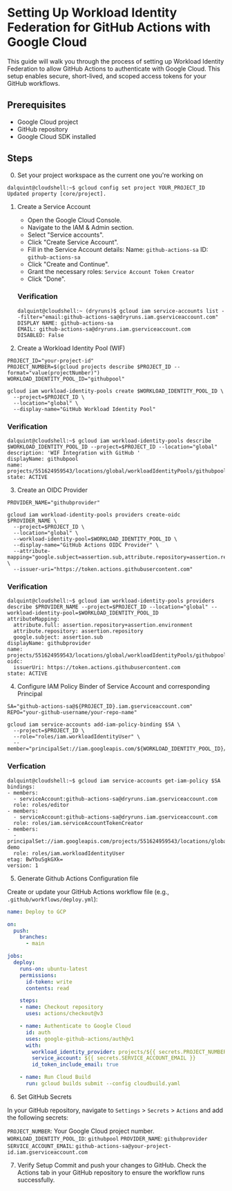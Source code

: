 # Setting Up Workload Identity Federation for GitHub Actions with Google Cloud


This guide will walk you through the process of setting up Workload Identity Federation to allow GitHub Actions to authenticate with Google Cloud. This setup enables secure, short-lived, and scoped access tokens for your GitHub workflows.

## Prerequisites
- Google Cloud project
- GitHub repository
- Google Cloud SDK installed

## Steps
0. Set your project workspace as the current one you're working on

```shell
dalquint@cloudshell:~$ gcloud config set project YOUR_PROJECT_ID
Updated property [core/project].

```
1. Create a Service Account
    - Open the Google Cloud Console.
    - Navigate to the IAM & Admin section.
    - Select "Service accounts".
    - Click "Create Service Account".
    - Fill in the Service Account details:
        Name: `github-actions-sa`
        ID: `github-actions-sa`
    - Click "Create and Continue".
    - Grant the necessary roles:
        `Service Account Token Creator`
    - Click "Done".


   ### Verification
    ```shell
    dalquint@cloudshell:~ (dryruns)$ gcloud iam service-accounts list --filter="email:github-actions-sa@dryruns.iam.gserviceaccount.com"    
    DISPLAY NAME: github-actions-sa
    EMAIL: github-actions-sa@dryruns.iam.gserviceaccount.com
    DISABLED: False

    ```



2. Create a Workload Identity Pool (WIF)

```shell
PROJECT_ID="your-project-id"
PROJECT_NUMBER=$(gcloud projects describe $PROJECT_ID --format="value(projectNumber)")
WORKLOAD_IDENTITY_POOL_ID="githubpool"

gcloud iam workload-identity-pools create $WORKLOAD_IDENTITY_POOL_ID \
  --project=$PROJECT_ID \
  --location="global" \
  --display-name="GitHub Workload Identity Pool"

```

### Verification

```shell
dalquint@cloudshell:~$ gcloud iam workload-identity-pools describe $WORKLOAD_IDENTITY_POOL_ID --project=$PROJECT_ID --location="global"
description: 'WIF Integration with GitHub '
displayName: githubpool
name: projects/551624959543/locations/global/workloadIdentityPools/githubpool
state: ACTIVE
```

3. Create an OIDC Provider

```shell
PROVIDER_NAME="githubprovider"

gcloud iam workload-identity-pools providers create-oidc $PROVIDER_NAME \
  --project=$PROJECT_ID \
  --location="global" \
  --workload-identity-pool=$WORKLOAD_IDENTITY_POOL_ID \
  --display-name="GitHub Actions OIDC Provider" \
  --attribute-mapping="google.subject=assertion.sub,attribute.repository=assertion.repository,attribute.full=assertion.repository+assertion.environment" \
  --issuer-uri="https://token.actions.githubusercontent.com"

```

### Verification

```shell
dalquint@cloudshell:~$ gcloud iam workload-identity-pools providers describe $PROVIDER_NAME --project=$PROJECT_ID --location="global" --workload-identity-pool=$WORKLOAD_IDENTITY_POOL_ID
attributeMapping:
  attribute.full: assertion.repository+assertion.environment
  attribute.repository: assertion.repository
  google.subject: assertion.sub
displayName: githubprovider
name: projects/551624959543/locations/global/workloadIdentityPools/githubpool/providers/githubprovider
oidc:
  issuerUri: https://token.actions.githubusercontent.com
state: ACTIVE
```

4. Configure IAM Policy Binder of Service Account and corresponding Principal

```shell
SA="github-actions-sa@${PROJECT_ID}.iam.gserviceaccount.com"
REPO="your-github-username/your-repo-name"

gcloud iam service-accounts add-iam-policy-binding $SA \
  --project=$PROJECT_ID \
  --role="roles/iam.workloadIdentityUser" \
  --member="principalSet://iam.googleapis.com/${WORKLOAD_IDENTITY_POOL_ID}/attribute.repository/${REPO}"

```

### Verfication

```shell
dalquint@cloudshell:~$ gcloud iam service-accounts get-iam-policy $SA
bindings:
- members:
  - serviceAccount:github-actions-sa@dryruns.iam.gserviceaccount.com
  role: roles/editor
- members:
  - serviceAccount:github-actions-sa@dryruns.iam.gserviceaccount.com
  role: roles/iam.serviceAccountTokenCreator
- members:
  - principalSet://iam.googleapis.com/projects/551624959543/locations/global/workloadIdentityPools/githubpool/attribute.repository/dralquinta/wif-demo
  role: roles/iam.workloadIdentityUser
etag: BwYbuSgkGXk=
version: 1
```


5. Generate Github Actions Configuration file

Create or update your GitHub Actions workflow file (e.g., `.github/workflows/deploy.yml`):

```yaml
name: Deploy to GCP

on:
  push:
    branches:
      - main

jobs:
  deploy:
    runs-on: ubuntu-latest
    permissions:
      id-token: write
      contents: read

    steps:
    - name: Checkout repository
      uses: actions/checkout@v3

    - name: Authenticate to Google Cloud
      id: auth
      uses: google-github-actions/auth@v1
      with:
        workload_identity_provider: projects/${{ secrets.PROJECT_NUMBER }}/locations/global/workloadIdentityPools/${{ secrets.WORKLOAD_IDENTITY_POOL_ID }}/providers/${{ secrets.PROVIDER_NAME }}
        service_account: ${{ secrets.SERVICE_ACCOUNT_EMAIL }}
        id_token_include_email: true

    - name: Run Cloud Build
      run: gcloud builds submit --config cloudbuild.yaml

```


6. Set GitHub Secrets

In your GitHub repository, navigate to `Settings` > `Secrets` > `Actions` and add the following secrets:

`PROJECT_NUMBER`: Your Google Cloud project number.
`WORKLOAD_IDENTITY_POOL_ID`: `githubpool`
`PROVIDER_NAME`: `githubprovider`
`SERVICE_ACCOUNT_EMAIL`: `github-actions-sa@your-project-id.iam.gserviceaccount.com`

7. Verify Setup
Commit and push your changes to GitHub.
Check the Actions tab in your GitHub repository to ensure the workflow runs successfully.




